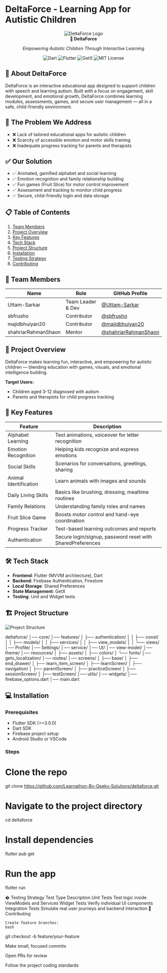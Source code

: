 # DeltaForce - Learning App for Autistic Children

<div align="center">
  
![DeltaForce Logo](https://via.placeholder.com/200x100?text=DeltaForce+Logo)  
**🧩 DeltaForce**  

*Empowering Autistic Children Through Interactive Learning*  

![Dart](https://img.shields.io/badge/Dart-0175C2?style=for-the-badge&logo=dart&logoColor=white)
![Flutter](https://img.shields.io/badge/Flutter-02569B?style=for-the-badge&logo=flutter&logoColor=white)
![GetX](https://img.shields.io/badge/GetX-239120?style=for-the-badge)
![MIT License](https://img.shields.io/badge/license-MIT-blue.svg)

</div>

## 📖 About DeltaForce

DeltaForce is an interactive educational app designed to support children with speech and learning autism. Built with a focus on engagement, skill development, and emotional growth, DeltaForce combines learning modules, assessments, games, and secure user management — all in a safe, child-friendly environment.

## 🎯 The Problem We Address

- ❌ Lack of tailored educational apps for autistic children
- ❌ Scarcity of accessible emotion and motor skills training
- ❌ Inadequate progress tracking for parents and therapists

## ✅ Our Solution

- ✅ Animated, gamified alphabet and social learning
- ✅ Emotion recognition and family relationship building
- ✅ Fun games (Fruit Slice) for motor control improvement
- ✅ Assessment and tracking to monitor child progress
- ✅ Secure, child-friendly login and data storage

## 📋 Table of Contents

1. [Team Members](#-team-members)
2. [Project Overview](#-project-overview)
3. [Key Features](#-key-features)
4. [Tech Stack](#-tech-stack)
5. [Project Structure](#-project-structure)
6. [Installation](#-installation)
7. [Testing Strategy](#-testing-strategy)
8. [Contributing](#-contributing)

## 👥 Team Members

| Name | Role | GitHub Profile |
|------|------|----------------|
| Uttam-Sarkar | Team Leader & Dev | [@Uttam-Sarkar](https://github.com/Uttam-Sarkar) |
| sbfrusho | Contributor | [@sbfrusho](https://github.com/sbfrusho) |
| majidbhuiyan20 | Contributor | [@majidbhuiyan20](https://github.com/majidbhuiyan20) |
| shahriarRahmanShaon | Mentor | [@shahriarRahmanShaon](https://github.com/shahriarRahmanShaon) |

## 🚀 Project Overview

DeltaForce makes learning fun, interactive, and empowering for autistic children — blending education with games, visuals, and emotional intelligence building.

**Target Users:**
- Children aged 3-12 diagnosed with autism
- Parents and therapists for child progress tracking

## 🌟 Key Features

| Feature | Description |
|---------|-------------|
| Alphabet Learning | Text animations, voiceover for letter recognition |
| Emotion Recognition | Helping kids recognize and express emotions |
| Social Skills | Scenarios for conversations, greetings, sharing |
| Animal Identification | Learn animals with images and sounds |
| Daily Living Skills | Basics like brushing, dressing, mealtime routines |
| Family Relations | Understanding family roles and names |
| Fruit Slice Game | Boosts motor control and hand-eye coordination |
| Progress Tracker | Test-based learning outcomes and reports |
| Authentication | Secure login/signup, password reset with SharedPreferences |

## 🛠️ Tech Stack

- **Frontend**: Flutter (MVVM architecture), Dart
- **Backend**: Firebase Authentication, Firestore
- **Local Storage**: Shared Preferences
- **State Management**: GetX
- **Testing**: Unit and Widget tests

## 🏗️ Project Structure

![Project Structure](screenshots/Screenshot_from_2025-04-28_10-04-24.png)

deltaforce/
│── core/
│── features/
│ ├── authentication/
│ │ ├── const/
│ │ ├── models/
│ │ ├── services/
│ │ ├── view_models/
│ │ └── views/
│── Profile/
│── Settings/
│── service/
│── UI/
│── view-model/
│── theme/
│── resources/
│ ├── assets/
│ ├── colors/
│ └── fonts/
│── getx_localization/
│── routes/
│── screens/
│ ├── base/
│ ├── end_drawer/
│ ├── learn_item_screen/
│ ├── learnScreen/
│ ├── navigation/
│ ├── parentScreen/
│ ├── practiceScreen/
│ ├── sessionScreen/
│ ├── testScreen/
│── utils/
│── widgets/
│── firebase_options.dart
│── main.dart


## 💻 Installation

### Prerequisites
- Flutter SDK (>=3.0.0)
- Dart SDK
- Firebase project setup
- Android Studio or VSCode

### Steps
# Clone the repo
git clone https://github.com/Learnathon-By-Geeky-Solutions/deltaforce.git

# Navigate to the project directory
cd deltaforce

# Install dependencies
flutter pub get

# Run the app
flutter run

� Testing Strategy
Test Type	Description
Unit Tests	Test logic inside ViewModels and Services
Widget Tests	Verify individual UI components
Integration Tests	Simulate real user journeys and backend interaction
🤝 Contributing

    Create feature branches:
    bash

git checkout -b feature/your-feature

Make small, focused commits

Open PRs for review

Follow the project coding standards
